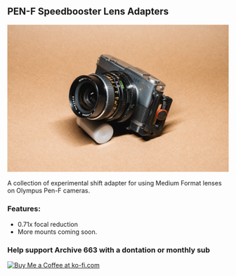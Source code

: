 ## PEN-F Speedbooster Lens Adapters

![olympusPENFSpeedboosterAdapters](https://github.com/Archive-663/lensAdapters/blob/main/Olympus%20PEN-F/SPEEDBOOSTER/Mamiya%20645/ASSETS/productSB_M645_PENF%20(1).jpg)

A collection of experimental shift adapter for using Medium Format lenses on Olympus Pen-F cameras.

### Features:
- 0.71x focal reduction
- More mounts coming soon.

### Help support Archive 663 with a dontation or monthly sub

<a href='https://ko-fi.com/P5P3MHMSF' target='_blank'><img height='36' style='border:0px;height:36px;' src='https://storage.ko-fi.com/cdn/kofi2.png?v=3' border='0' alt='Buy Me a Coffee at ko-fi.com' /></a>
